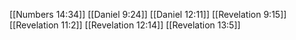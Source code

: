 [[Numbers 14:34]]
[[Daniel 9:24]]
[[Daniel 12:11]]
[[Revelation 9:15]]
[[Revelation 11:2]]
[[Revelation 12:14]]
[[Revelation 13:5]]
